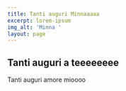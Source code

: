```yaml
---
title: Tanti auguri Minnaaaaa
excerpt: lorem-ipsum
img_alt: 'Minna '
layout: page
---
```

## Tanti auguri a teeeeeeee

Tanti auguri amore mioooo
